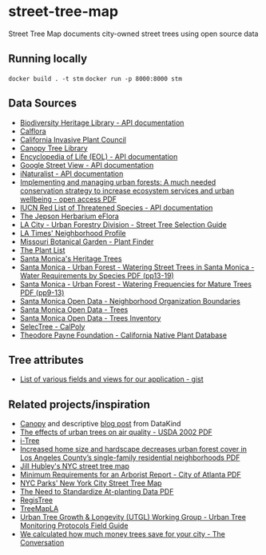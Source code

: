 # street-tree-map

Street Tree Map documents city-owned street trees using open source data

## Running locally
`docker build . -t stm`
`docker run -p 8000:8000 stm`

## Data Sources
* [Biodiversity Heritage Library - API documentation](https://www.biodiversitylibrary.org/api2/docs/docs.html)
* [Calflora](http://www.calflora.org/)
* [California Invasive Plant Council](http://www.cal-ipc.org/plants/inventory/)
* [Canopy Tree Library](https://canopy.org/tree-info/canopy-tree-library/)
* [Encyclopedia of Life (EOL) - API documentation](http://eol.org/api)
* [Google Street View - API documentation](https://developers.google.com/maps/documentation/streetview/)
* [iNaturalist - API documentation](https://www.inaturalist.org/pages/api+reference)
* [Implementing and managing urban forests: A much needed conservation strategy to increase ecosystem services and urban wellbeing - open access PDF](https://www.sciencedirect.com/science/article/pii/S0304380017300960?via%3Dihub)
* [IUCN Red List of Threatened Species - API documentation](http://apiv3.iucnredlist.org/)
* [The Jepson Herbarium eFlora](http://ucjeps.berkeley.edu/eflora/)
* [LA City - Urban Forestry Division - Street Tree Selection Guide](http://bss.lacity.org/urbanforestry/streettreeselectionguide.htm)
* [LA Times' Neighborhood Profile](http://maps.latimes.com/neighborhoods/neighborhood/santa-monica/)
* [Missouri Botanical Garden - Plant Finder](http://www.missouribotanicalgarden.org/plantfinder/plantfindersearch.aspx)
* [The Plant List](http://www.theplantlist.org/)
* [Santa Monica's Heritage Trees](https://www.smgov.net/Portals/UrbanForest/content.aspx?id=53687092939)
* [Santa Monica - Urban Forest - Watering Street Trees in Santa Monica - Water Requirements by Species PDF (pp13-19)](https://www.smgov.net/uploadedFiles/Portals/UrbanForest/Maintenance/WateringStreetTrees.pdf)
* [Santa Monica - Urban Forest - Watering Frequencies for Mature Trees PDF (pp9-13)](https://www.smgov.net/uploadedFiles/Portals/UrbanForest/FINAL%20Trees%20Watering%20Guidelines.pdf)
* [Santa Monica Open Data - Neighborhood Organization Boundaries](https://data.smgov.net/Public-Assets/Neighborhood-Organization-Boundaries/juzu-tcbz/data)
* [Santa Monica Open Data - Trees](https://data.smgov.net/Public-Assets/Trees/ekya-mi9c)
* [Santa Monica Open Data - Trees Inventory](https://data.smgov.net/Public-Assets/Trees-Inventory/w8ue-6cnd)
* [SelecTree - CalPoly](https://selectree.calpoly.edu/)
* [Theodore Payne Foundation - California Native Plant Database](http://www.theodorepayne.org/mediawiki/index.php?title=California_Native_Plant_Library)

## Tree attributes
* [List of various fields and views for our application - gist](https://gist.github.com/Reltre/6554dfc430986803553d84742f1b88a9)

## Related projects/inspiration
* [Canopy](https://github.com/seeread/canopy) and descriptive [blog post](http://www.datakind.org/projects/out-on-a-limb-for-data) from DataKind
* [The effects of urban trees on air quality - USDA 2002 PDF](https://www.nrs.fs.fed.us/units/urban/local-resources/downloads/Tree_Air_Qual.pdf)
* [i-Tree](https://www.itreetools.org/)
* [Increased home size and hardscape decreases urban forest cover in Los Angeles County’s single-family residential neighborhoods PDF](http://johnwilson.usc.edu/wp-content/uploads/2018/03/Increased-home-size-and-hardscape-decreases-urban-forest-cover-in-Los-Angeles-Countys-single-family-residential-neighborhoods.pdf)
* [Jill Hubley's NYC street tree map](https://github.com/jhubley/street-trees)
* [Minimum Requirements for an Arborist Report - City of Atlanta PDF](https://www.atlantaga.gov/home/showdocument?id=20151)
* [NYC Parks' New York City Street Tree Map](https://tree-map.nycgovparks.org/)
* [The Need to Standardize At-planting Data PDF](https://urbanforestry.indiana.edu/doc/publications/2015-need-to-standardize.pdf)
* [RegisTree](http://www.vision.caltech.edu/registree/)
* [TreeMapLA](https://www.opentreemap.org/latreemap/map/)
* [Urban Tree Growth & Longevity (UTGL) Working Group - Urban Tree Monitoring Protocols Field Guide](http://www.urbantreegrowth.org/field-guide.html)
* [We calculated how much money trees save for your city - The Conversation](http://theconversation.com/we-calculated-how-much-money-trees-save-for-your-city-95198)
